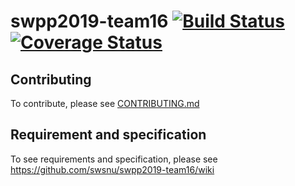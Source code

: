 # swpp2019-team16 [![Build Status](https://travis-ci.com/swsnu/swpp2019-team16.svg?branch=master)](https://travis-ci.com/swsnu/swpp2019-team16) [![Coverage Status](https://coveralls.io/repos/github/swsnu/swpp2019-team16/badge.svg?branch=master)](https://coveralls.io/github/swsnu/swpp2019-team16?branch=master)

## Contributing

To contribute, please see [CONTRIBUTING.md](./CONTRIBUTING.md)



## Requirement and specification

To see requirements and specification, please see https://github.com/swsnu/swpp2019-team16/wiki


